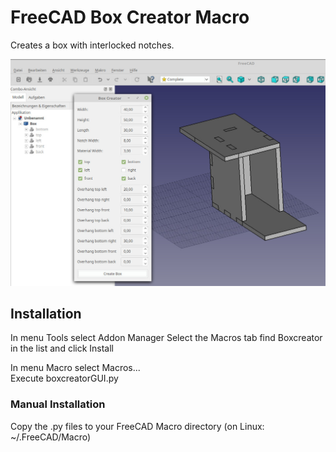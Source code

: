 # FreeCAD Box Creator Macro

Creates a box with interlocked notches.  

![alt text](boxcreator_screenshot.jpg "Screenshot")

## Installation
In menu Tools select Addon Manager
Select the Macros tab
find Boxcreator in the list and click Install

In menu Macro select Macros...  
Execute boxcreatorGUI.py  

### Manual Installation
Copy the .py files to your FreeCAD Macro directory (on Linux: ~/.FreeCAD/Macro)  

